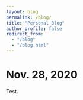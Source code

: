 ```yaml
---
layout: blog
permalink: /blog/
title: "Personal Blog"
author_profile: false
redirect_from: 
  - "/blog"
  - "/blog.html"
---
```


Nov. 28, 2020
======
Test.

